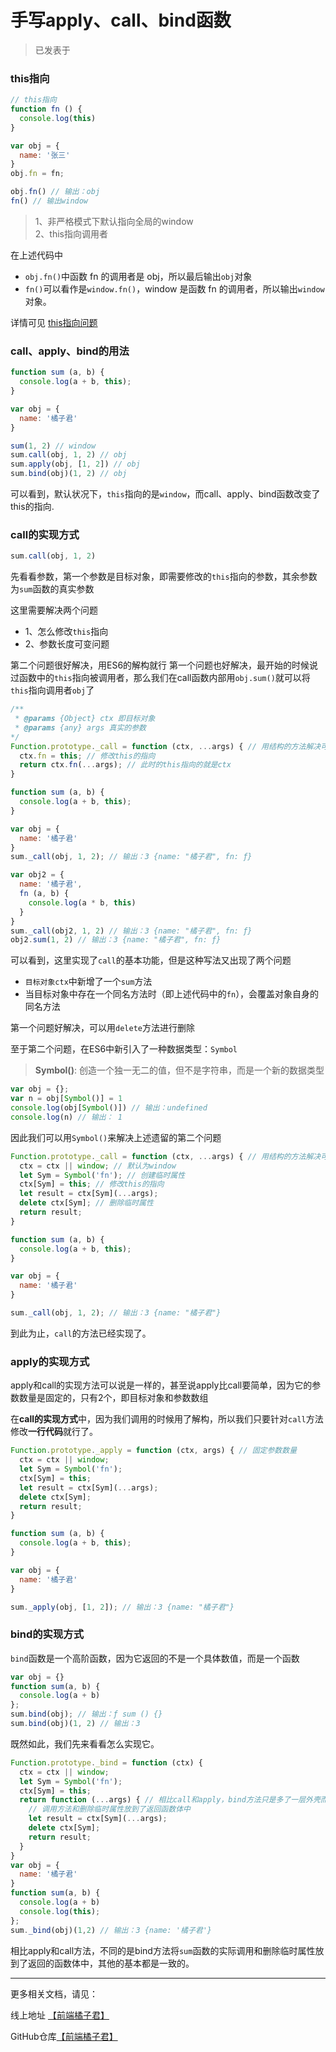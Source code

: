 # 手写apply、call、bind函数

> 已发表于

### this指向
```javascript
// this指向
function fn () {
  console.log(this)
}

var obj = {
  name: '张三'
}
obj.fn = fn;

obj.fn() // 输出：obj
fn() // 输出window
```
> 1、非严格模式下默认指向全局的window<br>2、this指向调用者

在上述代码中
- `obj.fn()`中函数 fn 的调用者是 obj，所以最后输出`obj`对象
- `fn()`可以看作是`window.fn()`，window 是函数 fn 的调用者，所以输出`window`对象。

详情可见 [this指向问题](http://localhost:3000/#/javascript/this指向问题.md)

### call、apply、bind的用法
```javascript
function sum (a, b) {
  console.log(a + b, this);
}

var obj = {
  name: '橘子君'
}

sum(1, 2) // window
sum.call(obj, 1, 2) // obj
sum.apply(obj, [1, 2]) // obj
sum.bind(obj)(1, 2) // obj
```

可以看到，默认状况下，`this`指向的是`window`，而call、apply、bind函数改变了this的指向.

### call的实现方式
```javascript
sum.call(obj, 1, 2)
```
先看看参数，第一个参数是目标对象，即需要修改的`this`指向的参数，其余参数为`sum`函数的真实参数

这里需要解决两个问题
- 1、怎么修改`this`指向
- 2、参数长度可变问题

第二个问题很好解决，用ES6的解构就行
第一个问题也好解决，最开始的时候说过函数中的`this`指向被调用者，那么我们在call函数内部用`obj.sum()`就可以将`this`指向调用者`obj`了

```javascript
/**
 * @params {Object} ctx 即目标对象
 * @params {any} args 真实的参数
*/
Function.prototype._call = function (ctx, ...args) { // 用结构的方法解决可变参数的问题
  ctx.fn = this; // 修改this的指向
  return ctx.fn(...args); // 此时的this指向的就是ctx
}

function sum (a, b) {
  console.log(a + b, this);
}

var obj = {
  name: '橘子君'
}
sum._call(obj, 1, 2); // 输出：3 {name: "橘子君", fn: ƒ}

var obj2 = {
  name: '橘子君',
  fn (a, b) {
    console.log(a * b, this)
  }
}
sum._call(obj2, 1, 2) // 输出：3 {name: "橘子君", fn: ƒ}
obj2.sum(1, 2) // 输出：3 {name: "橘子君", fn: ƒ}
```

可以看到，这里实现了`call`的基本功能，但是这种写法又出现了两个问题

- `目标对象ctx`中新增了一个`sum`方法
- 当目标对象中存在一个同名方法时（即上述代码中的`fn`），会覆盖对象自身的同名方法

第一个问题好解决，可以用`delete`方法进行删除

至于第二个问题，在ES6中新引入了一种数据类型：`Symbol`
> **Symbol()**: 创造一个独一无二的值，但不是字符串，而是一个新的数据类型

```javascript
var obj = {};
var n = obj[Symbol()] = 1
console.log(obj[Symbol()]) // 输出：undefined
console.log(n) // 输出： 1
```

因此我们可以用`Symbol()`来解决上述遗留的第二个问题

```javascript
Function.prototype._call = function (ctx, ...args) { // 用结构的方法解决可变参数的问题
  ctx = ctx || window; // 默认为window
  let Sym = Symbol('fn'); // 创建临时属性
  ctx[Sym] = this; // 修改this的指向
  let result = ctx[Sym](...args);
  delete ctx[Sym]; // 删除临时属性
  return result;
}

function sum (a, b) {
  console.log(a + b, this);
}

var obj = {
  name: '橘子君'
}

sum._call(obj, 1, 2); // 输出：3 {name: "橘子君"}
```

到此为止，`call`的方法已经实现了。

### apply的实现方式
apply和call的实现方法可以说是一样的，甚至说apply比call要简单，因为它的参数数量是固定的，只有2个，即目标对象和参数数组

在**call的实现方式**中，因为我们调用的时候用了解构，所以我们只要针对`call`方法修改**一行代码**就行了。

```javascript
Function.prototype._apply = function (ctx, args) { // 固定参数数量
  ctx = ctx || window;
  let Sym = Symbol('fn');
  ctx[Sym] = this;
  let result = ctx[Sym](...args);
  delete ctx[Sym];
  return result;
}

function sum (a, b) {
  console.log(a + b, this);
}

var obj = {
  name: '橘子君'
}

sum._apply(obj, [1, 2]); // 输出：3 {name: "橘子君"}
```

### bind的实现方式
`bind`函数是一个高阶函数，因为它返回的不是一个具体数值，而是一个函数
```javascript
var obj = {}
function sum(a, b) {
  console.log(a + b)
};
sum.bind(obj); // 输出：ƒ sum () {}
sum.bind(obj)(1, 2) // 输出：3
```
既然如此，我们先来看看怎么实现它。
```javascript
Function.prototype._bind = function (ctx) {
  ctx = ctx || window;
  let Sym = Symbol('fn');
  ctx[Sym] = this;
  return function (...args) { // 相比call和apply，bind方法只是多了一层外壳而已。
    // 调用方法和删除临时属性放到了返回函数体中
    let result = ctx[Sym](...args);
    delete ctx[Sym];
    return result;
  }
}
var obj = {
  name: '橘子君'
}
function sum(a, b) {
  console.log(a + b)
  console.log(this);
};
sum._bind(obj)(1,2) // 输出：3 {name: '橘子君'}
```

相比apply和call方法，不同的是bind方法将`sum`函数的实际调用和删除临时属性放到了返回的函数体中，其他的基本都是一致的。

-------

更多相关文档，请见：

线上地址 [【前端橘子君】](http://xiaoysosheng.top)

GitHub仓库[【前端橘子君】](https://github.com/xiaoyaosheng-yu/library)